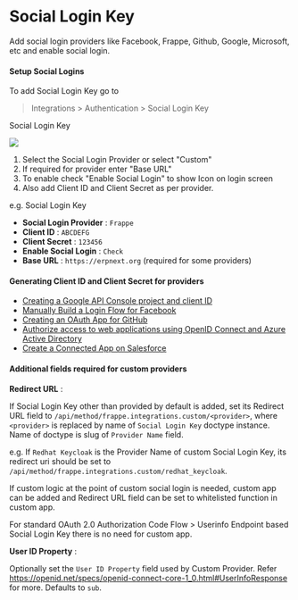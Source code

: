<!-- base_template: frappe_io/www/frappe/frappe_base.html --><!-- add-breadcrumbs -->
# Social Login Key

Add social login providers like Facebook, Frappe, Github, Google, Microsoft, etc and enable social login.

#### Setup Social Logins

To add Social Login Key go to

> Integrations > Authentication > Social Login Key

Social Login Key

<img class="screenshot" src="/docs/assets/img/social_login_key.png">

1. Select the Social Login Provider or select "Custom"
2. If required for provider enter "Base URL"
3. To enable check "Enable Social Login" to show Icon on login screen
4. Also add Client ID and Client Secret as per provider.

e.g. Social Login Key

- **Social Login Provider** : `Frappe`
- **Client ID** : `ABCDEFG`
- **Client Secret** : `123456`
- **Enable Social Login** : `Check`
- **Base URL** : `https://erpnext.org` (required for some providers)

#### Generating Client ID and Client Secret for providers

- <a href="https://developers.google.com/identity/sign-in/web/devconsole-project">Creating a Google API Console project and client ID</a>
- <a href="https://developers.facebook.com/docs/facebook-login/manually-build-a-login-flow">Manually Build a Login Flow for Facebook</a>
- <a href="https://developer.github.com/apps/building-oauth-apps/creating-an-oauth-app/">Creating an OAuth App for GitHub</a>
- <a href="https://docs.microsoft.com/en-us/azure/active-directory/develop/active-directory-protocols-openid-connect-code">Authorize access to web applications using OpenID Connect and Azure Active Directory</a>
- <a href="https://help.salesforce.com/articleView?id=connected_app_create.htm">Create a Connected App on Salesforce</a>

#### Additional fields required for custom providers

**Redirect URL** :

If Social Login Key other than provided by default is added, set its Redirect URL field to `/api/method/frappe.integrations.custom/<provider>`, where `<provider>` is replaced by name of `Social Login Key` doctype instance. Name of doctype is slug of `Provider Name` field.

e.g. If `Redhat Keycloak` is the Provider Name of custom Social Login Key, its redirect uri should be set to `/api/method/frappe.integrations.custom/redhat_keycloak`.

If custom logic at the point of custom social login is needed, custom app can be added and Redirect URL field can be set to whitelisted function in custom app.

For standard OAuth 2.0 Authorization Code Flow > Userinfo Endpoint based Social Login Key there is no need for custom app.

**User ID Property** :

Optionally set the `User ID Property` field used by Custom Provider. Refer https://openid.net/specs/openid-connect-core-1_0.html#UserInfoResponse for more. Defaults to `sub`.
